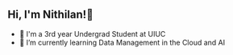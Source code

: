 ## Hi, I'm Nithilan!👋
- 🏫 I'm a 3rd year Undergrad Student at UIUC
- 🌱 I’m currently learning Data Management in the Cloud and AI
<!--
**nithilan17/nithilan17** is a ✨ _special_ ✨ repository because its `README.md` (this file) appears on your GitHub profile.

Here are some ideas to get you started:

- 🔭 I’m currently working on ...
- 🌱 I’m currently learning ...
- 👯 I’m looking to collaborate on ...
- 🤔 I’m looking for help with ...
- 💬 Ask me about ...
- 📫 How to reach me: ...
- 😄 Pronouns: ...
- ⚡ Fun fact: ...
-->
